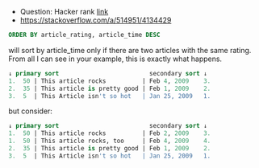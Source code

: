 - Question: Hacker rank [link](https://www.hackerrank.com/challenges/weather-observation-station-5/problem?isFullScreen=true&h_r=next-challenge&h_v=zen&h_r=next-challenge&h_v=zen&h_r=next-challenge&h_v=zen&h_r=next-challenge&h_v=zen)
- https://stackoverflow.com/a/514951/4134429
```sql
ORDER BY article_rating, article_time DESC
```

will sort by article_time only if there are two articles with the same rating. From all I can see in your example, this is exactly what happens.

```sql
↓ primary sort                         secondary sort ↓
1.  50 | This article rocks          | Feb 4, 2009    3.
2.  35 | This article is pretty good | Feb 1, 2009    2.
3.  5  | This Article isn't so hot   | Jan 25, 2009   1.
```

but consider:

```sql
↓ primary sort                         secondary sort ↓
1.  50 | This article rocks          | Feb 2, 2009    3.
1.  50 | This article rocks, too     | Feb 4, 2009    4.
2.  35 | This article is pretty good | Feb 1, 2009    2.
3.  5  | This Article isn't so hot   | Jan 25, 2009   1.
```
